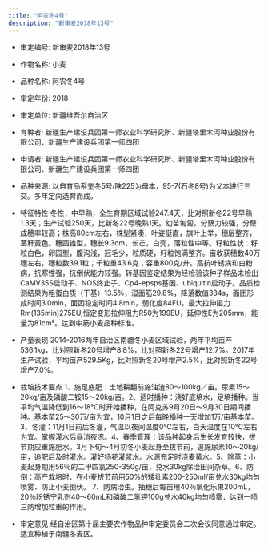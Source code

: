 ```yaml
---
title: "阿农冬4号"
description: "新审麦2018年13号"
---
```

* 审定编号:  新审麦2018年13号

*  作物名称:  小麦

*  品种名称:  阿农冬4号

*  审定年份:  2018

*  审定单位:  新疆维吾尔自治区

* 育种者:  新疆生产建设兵团第一师农业科学研究所、新疆塔里木河种业股份有限公司、新疆生产建设兵团第一师四团

*  申请者:  新疆生产建设兵团第一师农业科学研究所、新疆塔里木河种业股份有限公司、新疆生产建设兵团第一师四团

*  品种来源:  以自育品系奎冬5号/陕225为母本，95-7(石冬8号)为父本进行三交。多年定向选育而成。

*  特征特性
冬性，中早熟，全生育期区域试验247.4天，比对照新冬22号早熟1.3天；生产试验250天，比新冬22号晚熟1天。幼苗匍匐，分蘖力较强，分蘖成穗率较高；株高80cm左右，株型紧凑，叶姿挺直，旗叶上举，穗层整齐，茎秆黃色。穗圆锥型，穗长9.3cm，长芒，白壳，落粒性中等。籽粒性状：籽粒白色，卵园型，腹沟浅，冠毛少，粒质硬，籽粒饱满整齐。亩收获穗数40万穗左右，穗粒数39.1粒；千粒重43.6克；容重800克/升。高抗叶锈病和白粉病，抗寒性强，抗倒伏能力较强。转基因鉴定结果为经检验该种子样品未检出CaMV35S启动子、NOS终止子、Cp4-epsps基因、ubiquitin启动子。品质检测结果为粗蛋白质（干基）13.5%，湿面筋29.8%，降落数值334s，面团形成时间3.0min，面团稳定时间4.8min，弱化度84FU，最大拉伸阻力Rm(135min)275EU,恒定变形拉伸阻力R50为199EU，延伸性E为205mm，能量为81cm²。达到中筋小麦品种标准。

*  产量表现
2014-2016两年自治区南疆冬小麦区域试验，两年平均亩产536.1kg，比对照新冬20号增产8.8%，比对照新冬22号增产12.7%。2017年生产试验，平均亩产529.5Kg，比对照新冬20号增产2.5%，比对照新冬22号增产7.0%。

*  栽培技术要点
1、施足底肥：土地耕翻前施油渣80～100kg／亩。尿素15～20kg/亩及磷酸二铵15～20kg/亩。2、适时播种：浇好底墒水，足墒播种。当平均气温降低到16～18℃时开始播种，在阿克苏9月20日～9月30日期间播种。基本苗25～30万/亩为宜，10月1日之后每晚播种一天增加1万/亩基本苗。3、冬灌：11月1日前后冬灌，气温以夜间温度0℃左右，白天温度在10℃左右为宜。掌握灌水后昼消夜冻。4、春季管理：该品种起身后生长发育较快，拔节期应重施肥水。3月下旬～4月初冬小麦起身至拔节前，追施尿素10～20kg/亩，追肥后及时灌水。灌好扬花灌浆水。水源充足时浇麦黄水。5、除草：小麦起身期用56％的二甲四氯250-350g/亩，兑水30kg除治田间杂草。6、防倒：高产栽培时．在小麦拔节前用50%的矮壮素200-250ml/亩兑水30kg均匀喷雾．防止小麦倒伏。
7、防病治虫。抽穗后每亩用40％氧化乐果200mL，20％粉锈宁乳剂40～60mL和磷酸二氢钾100g兑水40kg均匀喷雾．达到一喷三防增加粒重的作用。

*  审定意见
经自治区第十届主要农作物品种审定委员会二次会议同意通过审定。适宜种植于南疆冬麦区。
